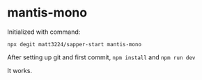 # mantis-mono

Initialized with command:
```
npx degit matt3224/sapper-start mantis-mono
```

After setting up git and first commit, `npm install` and `npm run dev`

It works.
